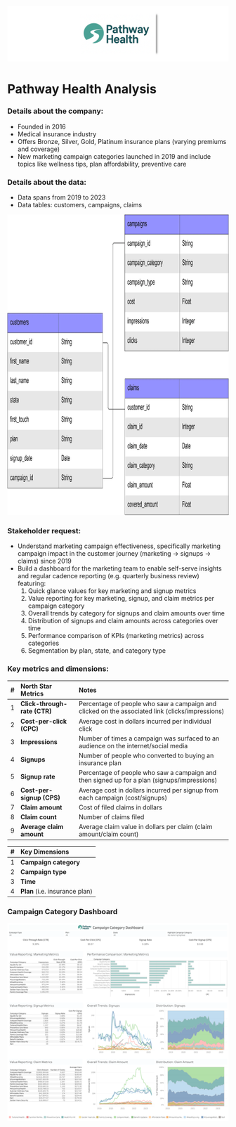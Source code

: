 <h1 align="center">
  <img src="presentation/pathway_health_logo_v6.png" alt="Pathway Health Logo" width="1000" /> 
</h1>

# Pathway Health Analysis

### Details about the company:
- Founded in 2016
- Medical insurance industry
- Offers Bronze, Silver, Gold, Platinum insurance plans (varying premiums and coverage)
- New marketing campaign categories launched in 2019 and include topics like wellness tips, plan affordability, preventive care

### Details about the data: 
- Data spans from 2019 to 2023
- Data tables: customers, campaigns, claims
<img width="744" height="684" alt="image" src="data/row_ERD.png" />


### Stakeholder request:
- Understand marketing campaign effectiveness, specifically marketing campaign impact in the customer journey (marketing -> signups -> claims) since 2019
- Build a dashboard for the marketing team to enable self-serve insights and regular cadence reporting (e.g. quarterly business review) featuring:
    1. Quick glance values for key marketing and signup metrics
    2. Value reporting for key marketing, signup, and claim metrics per campaign category
    3. Overall trends by category for signups and claim amounts over time
    4. Distribution of signups and claim amounts across categories over time
    5. Performance comparison of KPIs (marketing metrics) across categories
    6. Segmentation by plan, state, and category type

### Key metrics and dimensions:
| #  | **North Star Metrics**        | Notes                                                                                          |
|----| :-----------------------------| :----------------------------------------------------------------------------------------------|
| 1  | **Click-through-rate (CTR)**  | Percentage of people who saw a campaign and clicked on the associated link (clicks/impressions)|
| 2  | **Cost-per-click (CPC)**      | Average cost in dollars incurred per individual click                                          |
| 3  | **Impressions**               | Number of times a campaign was surfaced to an audience on the internet/social media            |
| 4  | **Signups**                   | Number of people who converted to buying an insurance plan                                     |
| 5  | **Signup rate**               | Percentage of people who saw a campaign and then signed up for a plan (signups/impressions)    |
| 6  | **Cost-per-signup (CPS)**     | Average cost in dollars incurred per signup from each campaign (cost/signups)                  |
| 7  | **Claim amount**              | Cost of filed claims in dollars                                                                |
| 8  | **Claim count**               | Number of claims filed                                                                         |
| 9  | **Average claim amount**      | Average claim value in dollars per claim (claim amount/claim count)                            |


| #  | **Key Dimensions**              |
|----| :-------------------------------|
| 1  | **Campaign category**           |
| 2  | **Campaign type**               |
| 3  | **Time**                        |
| 4  | **Plan** (i.e. insurance plan)  |

 ### Campaign Category Dashboard
[![Campaign Category Dashboard](presentation/Campaign%20Category%20Dashboard.png)](https://public.tableau.com/views/PathwayHealthCampaignAnalysis/CampaignCategoryDashboard?:language=en-US&:display_count=n&:origin=viz_share_link)



